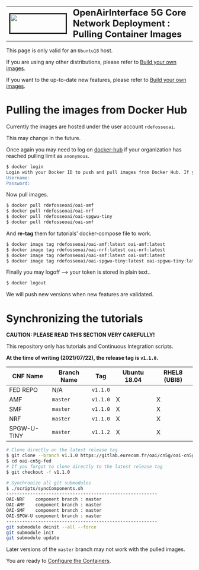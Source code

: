 <table style="border-collapse: collapse; border: none;">
  <tr style="border-collapse: collapse; border: none;">
    <td style="border-collapse: collapse; border: none;">
      <a href="http://www.openairinterface.org/">
         <img src="./images/oai_final_logo.png" alt="" border=3 height=50 width=150>
         </img>
      </a>
    </td>
    <td style="border-collapse: collapse; border: none; vertical-align: center;">
      <b><font size = "5">OpenAirInterface 5G Core Network Deployment : Pulling Container Images</font></b>
    </td>
  </tr>
</table>

This page is only valid for an `Ubuntu18` host.

If you are using any other distributions, please refer to [Build your own images](./BUILD_IMAGES.md).

If you want to the up-to-date new features, please refer to [Build your own images](./BUILD_IMAGES.md).

# Pulling the images from Docker Hub #

Currently the images are hosted under the user account `rdefosseoai`.

This may change in the future.

Once again you may need to log on [docker-hub](https://hub.docker.com/) if your organization has reached pulling limit as `anonymous`.

```bash
$ docker login
Login with your Docker ID to push and pull images from Docker Hub. If you don't have a Docker ID, head over to https://hub.docker.com to create one.
Username:
Password:
```

Now pull images.

```bash
$ docker pull rdefosseoai/oai-amf
$ docker pull rdefosseoai/oai-nrf
$ docker pull rdefosseoai/oai-spgwu-tiny
$ docker pull rdefosseoai/oai-smf
```

And **re-tag** them for tutorials' docker-compose file to work.

```bash
$ docker image tag rdefosseoai/oai-amf:latest oai-amf:latest
$ docker image tag rdefosseoai/oai-nrf:latest oai-nrf:latest
$ docker image tag rdefosseoai/oai-smf:latest oai-smf:latest
$ docker image tag rdefosseoai/oai-spgwu-tiny:latest oai-spgwu-tiny:latest
```

Finally you may logoff --> your token is stored in plain text..

```bash
$ docker logout
```

We will push new versions when new features are validated.

# Synchronizing the tutorials #

**CAUTION: PLEASE READ THIS SECTION VERY CAREFULLY!**

This repository only has tutorials and Continuous Integration scripts.

**At the time of writing (2021/07/22), the release tag is `v1.1.0`.**

| CNF Name    | Branch Name | Tag      | Ubuntu 18.04 | RHEL8 (UBI8)    |
| ----------- | ----------- | -------- | ------------ | ----------------|
| FED REPO    | N/A         | `v1.1.0` |              |                 |
| AMF         | `master`    | `v1.1.0` | X            | X               |
| SMF         | `master`    | `v1.1.0` | X            | X               |
| NRF         | `master`    | `v1.1.0` | X            | X               |
| SPGW-U-TINY | `master`    | `v1.1.2` | X            | X               |

```bash
# Clone directly on the latest release tag
$ git clone --branch v1.1.0 https://gitlab.eurecom.fr/oai/cn5g/oai-cn5g-fed.git
$ cd oai-cn5g-fed
# If you forgot to clone directly to the latest release tag
$ git checkout -f v1.1.0

# Synchronize all git submodules
$ ./scripts/syncComponents.sh
---------------------------------------------------------
OAI-NRF    component branch : master
OAI-AMF    component branch : master
OAI-SMF    component branch : master
OAI-SPGW-U component branch : master
---------------------------------------------------------
git submodule deinit --all --force
git submodule init
git submodule update
```

Later versions of the `master` branch may not work with the pulled images.

You are ready to [Configure the Containers](./CONFIGURE_CONTAINERS.md).
